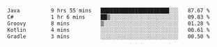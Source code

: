 <!--START_SECTION:waka-->

```txt
Java          9 hrs 55 mins   ██████████████████████░░░   87.67 %
C#            1 hr 6 mins     ██▒░░░░░░░░░░░░░░░░░░░░░░   09.83 %
Groovy        8 mins          ▒░░░░░░░░░░░░░░░░░░░░░░░░   01.28 %
Kotlin        4 mins          ░░░░░░░░░░░░░░░░░░░░░░░░░   00.61 %
Gradle        3 mins          ░░░░░░░░░░░░░░░░░░░░░░░░░   00.50 %
```

<!--END_SECTION:waka-->
